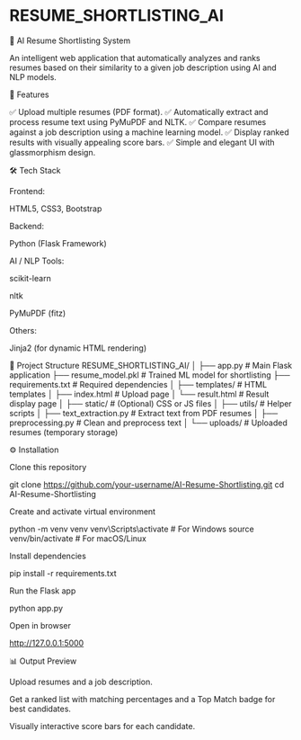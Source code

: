 # RESUME_SHORTLISTING_AI
🧠 AI Resume Shortlisting System

An intelligent web application that automatically analyzes and ranks resumes based on their similarity to a given job description using AI and NLP models.

🚀 Features

✅ Upload multiple resumes (PDF format).
✅ Automatically extract and process resume text using PyMuPDF and NLTK.
✅ Compare resumes against a job description using a machine learning model.
✅ Display ranked results with visually appealing score bars.
✅ Simple and elegant UI with glassmorphism design.

🛠️ Tech Stack

Frontend:

HTML5, CSS3, Bootstrap

Backend:

Python (Flask Framework)

AI / NLP Tools:

scikit-learn

nltk

PyMuPDF (fitz)

Others:

Jinja2 (for dynamic HTML rendering)

📁 Project Structure
RESUME_SHORTLISTING_AI/
│
├── app.py                     # Main Flask application
├── resume_model.pkl           # Trained ML model for shortlisting
├── requirements.txt           # Required dependencies
│
├── templates/                 # HTML templates
│   ├── index.html             # Upload page
│   └── result.html            # Result display page
│
├── static/                    # (Optional) CSS or JS files
│
├── utils/                     # Helper scripts
│   ├── text_extraction.py     # Extract text from PDF resumes
│   ├── preprocessing.py       # Clean and preprocess text
│
└── uploads/                   # Uploaded resumes (temporary storage)

⚙️ Installation

Clone this repository

git clone https://github.com/your-username/AI-Resume-Shortlisting.git
cd AI-Resume-Shortlisting


Create and activate virtual environment

python -m venv venv
venv\Scripts\activate     # For Windows
source venv/bin/activate  # For macOS/Linux


Install dependencies

pip install -r requirements.txt


Run the Flask app

python app.py


Open in browser

http://127.0.0.1:5000

📊 Output Preview

Upload resumes and a job description.

Get a ranked list with matching percentages and a Top Match badge for best candidates.

Visually interactive score bars for each candidate.
